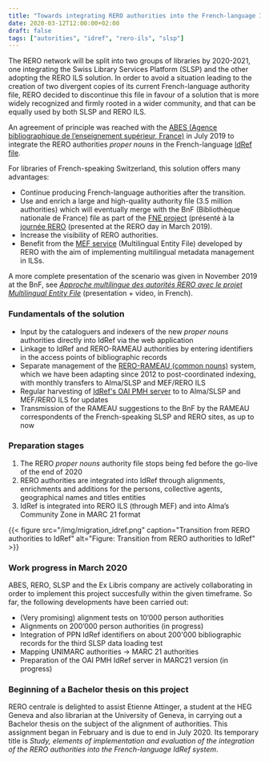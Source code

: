 ```yaml
---
title: "Towards integrating RERO authorities into the French-language IdRef reference system"
date: 2020-03-12T12:00:00+02:00
draft: false
tags: ["autorities", "idref", "rero-ils", "slsp"]
---
```


The RERO network will be split into two groups of libraries by 2020-2021, one integrating the Swiss Library Services Platform (SLSP) and the other adopting the RERO ILS solution. In order to avoid a situation leading to the creation of two divergent copies of its current French-language authority file, RERO decided to discontinue this file in favour of a solution that is more widely recognized and firmly rooted in a wider community, and that can be equally used by both SLSP and RERO ILS.

<!--more-->

An agreement of principle was reached with the [ABES (Agence bibliographique de l’enseignement supérieur, France)](http://www.abes.fr/) in July 2019 to integrate the RERO authorities *proper nouns* in the French-language [IdRef file](https://www.idref.fr/).

For libraries of French-speaking Switzerland, this solution offers many advantages:

* Continue producing French-language authorities after the transition. 
* Use and enrich a large and high-quality authority file (3.5 million authorities) which will eventually merge with the BnF (Bibliothèque nationale de France) file as part of the [FNE project](https://www.transition-bibliographique.fr/fne/fichier-national-entites/) (présenté à la [journée RERO](https://www.rero.ch/pdfview.php?section=communique&filename=JR19_FNE_journee_RERO.pdf) (presented at the RERO day in March 2019).
* Increase the visibility of RERO authorities.
* Benefit from the [MEF service](https://mef.test.rero.ch/) (Multilingual Entity File) developed by RERO with the aim of implementing multilingual metadata management in ILSs.

A more complete presentation of the scenario was given in November 2019 at the BnF, see *[Approche multilingue des autorités RERO avec le projet Multilingual Entity File](https://www.transition-bibliographique.fr/2019-09-26-inscriptions-ouvertes-4e-journee-metadonnees-bibliotheques-15-novembre-2019/)* (presentation + video, in French).

### Fundamentals of the solution

* Input by the cataloguers and indexers of the new *proper nouns* authorities directly into IdRef via the web application
* Linkage to IdRef and RERO-RAMEAU authorities by entering identifiers in the access points of bibliographic records
* Separate management of the [RERO-RAMEAU (common nouns)](https://www.rero.ch/pdfview.php?section=ressources&filename=rameau_dans_le_reseau_suisse_rero_20141106.pdf) system, which we have been adapting since 2012 to post-coordinated indexing, with monthly transfers to Alma/SLSP and MEF/RERO ILS
* Regular harvesting of [IdRef's OAI PMH server](http://www.abes.fr/Autorites-et-referentiels/Services-disponibles/Entrepot-OAI-PMH-IdRef) to to Alma/SLSP and MEF/RERO ILS for updates
* Transmission of the RAMEAU suggestions to the BnF by the RAMEAU correspondents of the French-speaking SLSP and RERO sites, as up to now

### Preparation stages

1. The RERO *proper nouns* authority file stops being fed before the go-live of the end of 2020
1. RERO authorities are integrated into IdRef through alignments, enrichments and additions for the persons, collective agents, geographical names and titles entities
1. IdRef is integrated into RERO ILS (through MEF) and into Alma’s Community Zone in MARC 21 format

{{< figure src="/img/migration_idref.png" caption="Transition from RERO authorities to IdRef" alt="Figure: Transition from RERO authorities to IdRef" >}}

### Work progress in March 2020

ABES, RERO, SLSP and the Ex Libris company are actively collaborating in order to implement this project succesfully within the given timeframe. So far, the following developments have been carried out:

* (Very promising) alignment tests on 10’000 person authorities
* Alignments on 200’000 person authorities (in progress)
* Integration of PPN IdRef identifiers on about 200'000 bibliographic records for the third SLSP data loading test
* Mapping UNIMARC authorities -> MARC 21 authorities
* Preparation of the OAI PMH IdRef server in MARC21 version (in progress)

### Beginning of a Bachelor thesis on this project

RERO centrale is delighted to assist Etienne Attinger, a student at the HEG Geneva and also librarian at the University of Geneva, in carrying out a Bachelor thesis on the subject of the alignment of authorities. This assignment began in February and is due to end in July 2020. Its temporary title is *Study, elements of implementation and evaluation of the integration of the RERO authorities into the French-language IdRef system*.